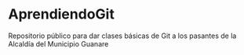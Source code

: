 # AprendiendoGit
Repositorio público para dar clases básicas de Git a los pasantes de la Alcaldía del Municipio Guanare
